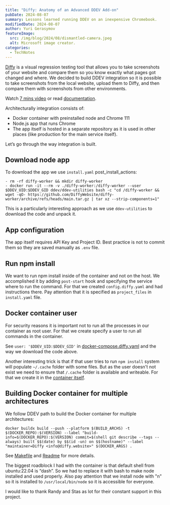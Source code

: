 ```yaml
---
title: "Diffy: Anatomy of an Advanced DDEV Add-on"
pubDate: 2024-08-07
summary: Lessons learned running DDEV on an inexpensive Chromebook.
modifiedDate: 2024-08-07
author: Yuri Gerasymov
featureImage:
  src: /img/blog/2024/08/dismantled-camera.jpeg
  alt: Microsoft image creator.
categories:
  - TechNotes
---
```


[Diffy](https://diffy.website) is a visual regression testing tool that allows you to take screenshots of your website and compare them so you know exactly what pages got changed and where. We decided to build DDEV integration so it is possible to take screenshots from the local website, upload them to Diffy, and then compare them with screenshots from other environments.

Watch [7 mins video](https://www.loom.com/share/a3b750e32581458f9d2271969bba1bb8) or read [documentation](https://docs.diffy.website/features/local-development/ddev-add-on).

Architecturally integration consists of:

* Docker container with preinstalled node and Chrome 111
* Node.js app that runs Chrome
* The app itself is hosted in a separate repository as it is used in other places (like production for the main service itself).

Let’s go through the way integration is built.

## Download node app
To download the app we use `install.yaml` post_install_actions:
```
- rm -rf diffy-worker && mkdir diffy-worker
- docker run -it --rm -v ./diffy-worker:/diffy-worker --user $DDEV_UID:$DDEV_GID ddev/ddev-utilities bash -c "cd /diffy-worker && wget -qO- https://github.com/DiffyWebsite/diffy-worker/archive/refs/heads/main.tar.gz | tar xz --strip-components=1"
```

This is a particularly interesting approach as we use `ddev-utilities` to download the code and unpack it.

## App configuration
The app itself requires API Key and Project ID. Best practice is not to commit them so they are saved manually as `.env` file.

## Run npm install
We want to run npm install inside of the container and not on the host. We accomplished it by adding `post-start` hook and specifying the service where to run the command.
For that we created `config.diffy.yaml` and had instructions there. Pay attention that it is specified as `project_files` in `install.yaml` file.

## Docker container user
For security reasons it is important not to run all the processes in our container as root user. For that we create specify a user to run all commands in the container.

See `user: '$DDEV_UID:$DDEV_GID'` in [docker-compose.diffy.yaml](https://github.com/DiffyWebsite/ddev-diffy/blob/e49bb8c01ba6eff88d2d29496e81643f373b2c9b/docker-compose.diffy.yaml#L6) and the way we download the code above.

Another interesting trick is that if that user tries to run `npm install` system will populate `~/.cache` folder with some files. But as the user doesn't not exist we need to ensure that `/.cache` folder is available and writeable. For that we create it in the [container itself](https://github.com/DiffyWebsite/diffy-worker/blob/4f533962a574bf86ea986b1c080e4bb7e0773ed5/docker/Dockerfile#L28).

## Building Docker container for multiple architectures
We follow DDEV path to build the Docker container for multiple architectures:
```
docker buildx build --push --platform $(BUILD_ARCHS) -t $(DOCKER_REPO):$(VERSION) --label "build-info=$(DOCKER_REPO):$(VERSION) commit=$(shell git describe --tags --always) built $$(date) by $$(id -un) on $$(hostname)" --label "maintainer=Diffy <info@diffy.website>" $(DOCKER_ARGS) .
```
See [Makefile](https://github.com/DiffyWebsite/diffy-worker/blob/main/docker/Makefile) and [Readme](https://github.com/DiffyWebsite/diffy-worker) for more details.

The biggest roadblock I had with the container is that default shell from ubuntu:22.04 is “dash”. So we had to replace it with bash to make node installed and used properly. Also pay attention that we install node with "n" so it is installed to `/usr/local/bin/node` so it is accessible for everyone.

I would like to thank Randy and Stas as lot for their constant support in this project.
